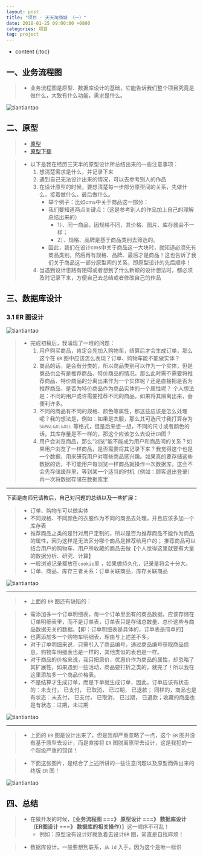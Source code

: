 ```yaml
---
layout: post
title: "项目 - 天天淘商城 （一）"
date: 2018-01-25 09:00:00 +0800 
categories: 项目
tag: project
---
```

* content
{:toc}


<!-- more -->

## 一、业务流程图

> * 业务流程图是原型、数据库设计的基础，它能告诉我们整个项目究竟是做什么，大致有什么功能，需求是什么。

![tiantiantao](/styles/images/project/tiantiantao/t-08.png)


## 二、原型

> * [原型](/effects/demo/project/tiantiantao-v2/source/tiantiantao-v2/index.html)
> * [原型下载](/effects/demo/project/tiantiantao-v2/source/tiantiantao-v2.rp)

> * 以下是我在经历三天半的原型设计所总结出来的一些注意事项：
>   1. 想清楚需求是什么，并记录下来
>   2. 遇到自己无法设计出来的情况，可以去参考别人的作品
>   3. 在设计原型的时候，要想清楚每一步部分原型间的关系，先做什么，接着做什么，最后做什么。
>      * 举个例子：比如cms中关于商品这一部分：
>      * 我们要知道两点关键点：（这是参考别人的作品加上自己的理解总结出来的）
>          * 1）、同一商品，因规格不同，其价格、图片、库存就会不一样；
>          * 2）、规格、品牌是基于商品类别去筛选的。
>      * 因此，我们在设计cms中关于商品这一大块时，就知道必须先有商品类别，然后再有规格、品牌、最后才是商品！这也告诉了我们关于商品这一部分原型间的关系，即原型设计的先后顺序！
>   4.  当遇到设计思路有阻碍或者想到了什么新颖的设计想法时，都必须及时记录下来，方便自己去总结或者修改自己的作品

## 三、数据库设计

### 3.1 ER 图设计

![tiantiantao](/styles/images/project/tiantiantao/t-01.png)

> * 完成初稿后，我涌现了一堆的问题：
>   1. 用户购买商品，肯定会先加入购物车，结算后才会生成订单，那么这个在 `ER` 图中应该怎么表现？订单、购物车能不能做实体？
>   2. 商品的话，是会有分类的，所以商品类别可以作为一个实体，但是商品也会有是推荐商品、特价商品的情况，那么此时需不需要将推荐商品、特价商品的分离出来作为一个实体呢？还是直接把是否为推荐商品、是否为特价商品作为商品实体的一个属性呢？
>     个人想法是：不同的用户或许需要推荐不同的商品，如果将其隔离出来，会便利许多。
>   3. 不同的商品有不同的规格、颜色等属性，那这些应该是怎么处理呢？我的想法是，例如：如果是衣服，那么其可选尺寸我打算存为 `S&M&L&XL&XLL` 等格式，但是后来想一想，不同的尺寸或者颜色的话，其库存量是不一样的，那这个应该怎么去设计`ER`图？
>   4. 用户会浏览商品，那么“浏览”能不能成为用户和商品间的关系？如果用户浏览了一样商品，是否需要将其记录下来？我觉得这个也是一个数据，用来研究用户对哪些商品感兴趣。如果真的要存储这些数据的话，不可能用户每浏览一样商品就操作一次数据库，这会不会先存储缓存里，等到某一个适当的时机（例如：顾客退出登录）再一次将数据存储在数据库里

---

下面是向师兄请教后，自己对问题的总结以及一些扩展：

> * 订单、购物车可以做实体
> * 不同规格、不同颜色的衣服作为不同的商品去处理，并且应该多加一个库存表
> * 推荐商品之类的是针对用户定制的，所以是否为推荐商品不能作为商品的属性，因为这样是无法区分哪个商品是推荐给用户的；
>   推荐商品可以结合用户的购物车、用户所收藏的商品去做【个人觉得这里就要有大量的数据分析、研究、计算】
> * 一般浏览记录都放在`cookie`里 ，如果做持久化，记录量将会十分大。
> * 订单、商品、库存三者关系：订单关联商品，库存关联商品

![tiantiantao](/styles/images/project/tiantiantao/t-03.png)

---

> * 上面的 `ER` 图还有缺陷的：

> * 需添加多一个订单明细表，每一个订单里面有的商品数据，应该存储在订单明细表里，而不是订单表，订单表只是存储总数量、总价这些与商品数据无关的数据。【即：订单明细表是具体的，订单表是简单的】
> * 也需添加多一个购物车明细表，理由与上述差不多。
> * 对于订单明细来说，只需引入了商品编号，通过商品编号获取商品信息，购物车明细表也是一样的，其他类似的表也是一样。
> * 对于商品的价格来说，我只把原价、优惠价作为商品的属性，却忽略了其扩展性，如果遇到一些活动，商品要打折之类的，就完了！所以我在这里添加多一个商品价格表。
> * 不是结算才生成订单，而是下单就生成订单，因此，订单应该有状态的：未支付， 已支付， 已取消， 已过期， 已退款；
>   同样的，商品也是有状态：未支付， 已支付， 已取消， 已过期， 已退款；收藏的商品也是有状态：过期，未过期
  
![tiantiantao](/styles/images/project/tiantiantao/t-06.png)

---

> * 上面的 `ER` 图是设计出来了，但是我却严重忽略了一点，这个 `ER` 图并没有基于原型去设计，而是直接将 `ER` 图脱离原型去设计，这是我犯的一个超级严重的错误！

> * 下面这张图片，是结合了上述所讲的一些注意问题以及原型而做出来的终版 `ER` 图！

![tiantiantao](/styles/images/project/tiantiantao/t-07.png)



## 四、总结

> * 在做开发的时候，【**业务流程图 ===》 原型设计 ===》 数据库设计（ER图设计 ===》 数据库的相关操作）**】这一顺序不可乱！
>   * 例如：原型没有设计好就急着去设计`ER` 图，简直是自找麻烦！

> * 数据库设计，一般要想到联系，从 `id` 入手，因为这个是唯一标识
